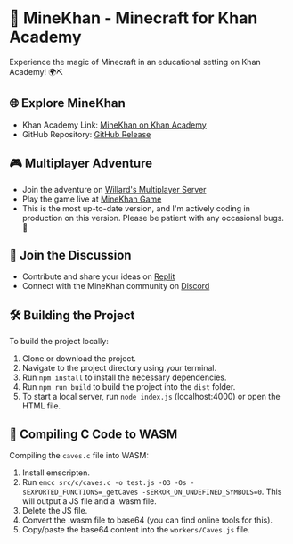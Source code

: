 # 🔨 MineKhan - Minecraft for Khan Academy

Experience the magic of Minecraft in an educational setting on Khan Academy! 🌍⛏️

## 🌐 Explore MineKhan

- Khan Academy Link: [MineKhan on Khan Academy](https://www.khanacademy.org/computer-programming/minekhan/5647155001376768)
- GitHub Repository: [GitHub Release](https://willard21.github.io/MineKhan/dist/)

## 🎮 Multiplayer Adventure

- Join the adventure on [Willard's Multiplayer Server](https://willard.fun/login)
- Play the game live at [MineKhan Game](https://willard.fun/minekhan)
- This is the most up-to-date version, and I'm actively coding in production on this version. Please be patient with any occasional bugs. 🐛

## 💬 Join the Discussion

- Contribute and share your ideas on [Replit](https://repl.it/talk/share/MineKhan-Minecraft-for-Khan-Academy/87382)
- Connect with the MineKhan community on [Discord](https://discord.gg/j3SzCQU)

## 🛠️ Building the Project

To build the project locally:

1. Clone or download the project.
2. Navigate to the project directory using your terminal.
3. Run `npm install` to install the necessary dependencies.
4. Run `npm run build` to build the project into the `dist` folder.
5. To start a local server, run `node index.js` (localhost:4000) or open the HTML file.

## 🧱 Compiling C Code to WASM

Compiling the `caves.c` file into WASM:

1. Install emscripten.
2. Run `emcc src/c/caves.c -o test.js -O3 -Os -sEXPORTED_FUNCTIONS=_getCaves -sERROR_ON_UNDEFINED_SYMBOLS=0`. This will output a JS file and a .wasm file.
3. Delete the JS file.
4. Convert the .wasm file to base64 (you can find online tools for this).
5. Copy/paste the base64 content into the `workers/Caves.js` file.

